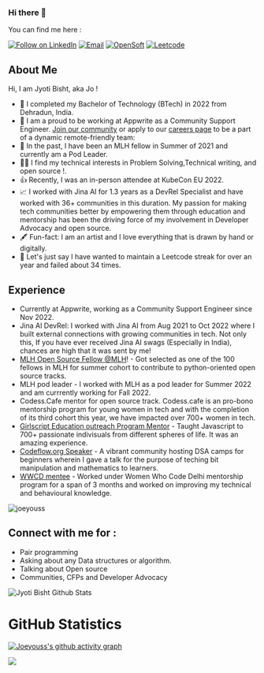 ### Hi there 👋

<!--
**joeyouss/joeyouss** is a ✨ _special_ ✨ repository because its `README.md` (this file) appears on your GitHub profile.
-->
You can find me here :
<p align="left">
  <a href="https://www.linkedin.com/in/jyoti-bisht-9299181b1/"><img title="Follow on LinkedIn" src="https://img.shields.io/badge/LinkedIn-0077B5?style=for-the-badge&logo=linkedin&logoColor=white"/></a>
  <a href="mailto:jyotibisht6114@gmail.com"><img title="Email" src="https://img.shields.io/badge/Gmail-D14836?style=for-the-badge&logo=gmail&logoColor=white"/></a>
  <a href="https://hashnode.com/@Joeyous"><img title="OpenSoft" src="https://img.shields.io/badge/Hashnode-2962FF?style=for-the-badge&logo=hashnode&logoColor=white"/></a>  
  <a href="https://leetcode.com/joeyouss/"><img title="Leetcode" src="https://img.shields.io/badge/Leetcode-Leetcode-purple"/></a>  
  
  

## About Me
Hi, I am Jyoti Bisht, aka Jo !
- 🔭 I completed my Bachelor of Technology (BTech) in 2022 from Dehradun, India.
- 📍 I am a proud to be working at Appwrite as a Community Support Engineer. [Join our community](https://appwrite.io/community) or apply to our [careers page](https://appwrite.io/company/careers) to be a part of a dynamic remote-friendly team: 
- 🌱 In the past, I have been an MLH fellow in Summer of 2021 and currently am a Pod Leader.
- 👩‍💻 I find my technical interests in Problem Solving,Technical writing, and open source !. 
- 👍 Recently, I was an in-person attendee at KubeCon EU 2022.
- 📈 I worked with Jina AI for 1.3 years as a DevRel Specialist and have worked with 36+ communities in this duration. My passion for making tech communities better by empowering them through education and mentorship has been the driving force of my involvement in Developer Advocacy and open source.
- 🖋️ Fun-fact: I am an artist and I love everything that is drawn by hand or digitally.
- 🫥 Let's just say I have wanted to maintain a Leetcode streak for over an year and failed about 34 times. 
  
## Experience 
  
 - Currently at Appwrite, working as a Community Support Engineer since Nov 2022.
 - Jina AI DevRel: I worked with Jina AI from Aug 2021 to Oct 2022 where I built external connections with growing communities in tech. Not only this, If you have ever received Jina AI swags (Especially in India), chances are high that it was sent by me! 
 - [MLH Open Source Fellow @MLH](https://fellowship.mlh.io/)! - Got selected as one of the 100 fellows in MLH for summer cohort to contribute to python-oriented open source tracks.
 - MLH pod leader - I worked with MLH as a pod leader for Summer 2022 and am currrently working for Fall 2022.
 -  Codess.Cafe mentor for open source track. Codess.cafe is an pro-bono mentorship program for young women in tech and with the completion of its third cohort this year, we have impacted over 700+ women in tech. 
 - [Girlscript Education outreach Program Mentor](https://www.linkedin.com/posts/jyoti-bisht-9299181b1_thankyou-people-mentoring-activity-6768905121893093376-WAwz) - Taught Javascript to 700+ passionate indivisuals from different spheres of life. It was an amazing experience.
 - [Codeflow.org Speaker](https://www.linkedin.com/posts/jyoti-bisht-9299181b1_codeflow-bootcamp-dsa-activity-6806528373775572992-tCR_) - A vibrant community hosting DSA camps for beginners wherein I gave a talk for the purpose of teching bit manipulation and mathematics to learners.
 - [WWCD mentee](https://www.linkedin.com/posts/jyoti-bisht-9299181b1_this-post-comes-really-late-but-is-important-activity-6806639097973743616-tUjP) - Worked under Women Who Code Delhi mentorship program for a span of 3 months and worked on improving my technical and behavioural knowledge.

 
<p align="left"> 
<img src="https://komarev.com/ghpvc/?username=USERNAME&label=Views&color=blue&style=plastic" alt="joeyouss" />
 </p>

## Connect with me for :
  - Pair programming
  - Asking about any Data structures or algorithm.
  - Talking about Open source
  - Communities, CFPs and Developer Advocacy


![Jyoti Bisht Github Stats](https://github-readme-stats.anuraghazra1.vercel.app/api?username=joeyouss&show_icons=true&include_all_commits=true&theme=radical)

<h1 align="left">GitHub Statistics</h1>

[![Joeyouss's github activity graph](https://activity-graph.herokuapp.com/graph?username=joeyouss&theme=github)](https://github.com/ashutosh00710/github-readme-activity-graph)

<a href="https://github.com/joeyouss">
  <img align="center" src="https://github-readme-stats.vercel.app/api/top-langs/?username=joeyouss&theme=tokyonight&layout=compact&" />
</a>

